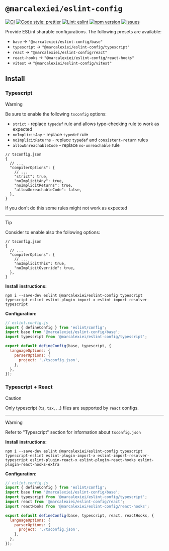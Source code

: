 # `@marcalexiei/eslint-config`

[![CI][CIBadge]][CIURL]
[![Code style: prettier][CodeStyleBadge]][CodeStyleURL]
[![Lint: eslint][lintBadge]][lintURL]
[![npm version][npmVersionBadge]][npmVersionURL]
[![issues][issuesBadge]][issuesURL]

[CIBadge]: https://img.shields.io/github/actions/workflow/status/marcalexiei/eslint-config/ci.yml?style=for-the-badge&logo=github&event=push&label=CI
[CIURL]: https://github.com/marcalexiei/eslint-config/actions/workflows/ci.yml/badge.svg
[CodeStyleBadge]: https://img.shields.io/badge/code_style-prettier-ff69b4.svg?style=for-the-badge&logo=prettier
[CodeStyleURL]: https://prettier.io
[npmVersionBadge]: https://img.shields.io/npm/v/@marcalexiei/eslint-config.svg?style=for-the-badge&logo=npm
[lintBadge]: https://img.shields.io/badge/lint-eslint-3A33D1?logo=eslint&style=for-the-badge
[lintURL]: https://eslint.org
[npmVersionURL]: https://www.npmjs.com/package/@marcalexiei/eslint-config
[issuesBadge]: https://img.shields.io/github/issues/marcalexiei/eslint-config.svg?style=for-the-badge
[issuesURL]: https://github.com/marcalexiei/eslint-config/issues

Provide ESLint sharable configurations.
The following presets are available:

- `base` → `"@marcalexiei/eslint-config/base"`
- `typescript` → `"@marcalexiei/eslint-config/typescript"`
- `react` → `"@marcalexiei/eslint-config/react"`
- `react-hooks` → `"@marcalexiei/eslint-config/react-hooks"`
- `vitest` → `"@marcalexiei/eslint-config/vitest"`

## Install

### Typescript

> [!WARNING]
> Be sure to enable the following `tsconfig` options:
>
> - `strict` - replace `typedef` rule and allows type-checking rule to work as expected
> - `noImplicitAny` - replace `typedef` rule
> - `noImplicitReturns` - replace `typedef` and `consistent-return` rules
> - `allowUnreachableCode` - replace `no-unreachable` rule
>
> ```jsonc
> // tsconfig.json
> {
>   // ...
>   "compilerOptions": {
>     // ...
>     "strict": true,
>     "noImplicitAny": true,
>     "noImplicitReturns": true,
>     "allowUnreachableCode": false,
>   },
> }
> ```
>
> If you don't do this some rules might not work as expected

---

> [!TIP]
> Consider to enable also the following options:
>
> ```jsonc
> // tsconfig.json
> {
>   // ...
>   "compilerOptions": {
>     // ...
>     "noImplicitThis": true,
>     "noImplicitOverride": true,
>   },
> }
> ```

**Install instructions:**

```shell
npm i --save-dev eslint @marcalexiei/eslint-config typescript typescript-eslint eslint-plugin-import-x eslint-import-resolver-typescript
```

**Configuration:**

```js
// eslint.config.js
import { defineConfig } from 'eslint/config';
import base from '@marcalexiei/eslint-config/base';
import typescript from '@marcalexiei/eslint-config/typescript';

export default defineConfig(base, typescript, {
  languageOptions: {
    parserOptions: {
      project: './tsconfig.json',
    },
  },
});
```

### Typescript + React

> [!CAUTION]
> Only typescript (`ts`, `tsx`, ...) files are supported by `react` configs.

---

> [!WARNING]
> Refer to "Typescript" section for information about `tsconfig.json`

**Install instructions:**

```shell
npm i --save-dev eslint @marcalexiei/eslint-config typescript typescript-eslint eslint-plugin-import-x eslint-import-resolver-typescript eslint-plugin-react-x eslint-plugin-react-hooks eslint-plugin-react-hooks-extra
```

**Configuration:**

```js
// eslint.config.js
import { defineConfig } from 'eslint/config';
import base from '@marcalexiei/eslint-config/base';
import typescript from '@marcalexiei/eslint-config/typescript';
import react from '@marcalexiei/eslint-config/react';
import reactHooks from '@marcalexiei/eslint-config/react-hooks';

export default defineConfig(base, typescript, react, reactHooks, {
  languageOptions: {
    parserOptions: {
      project: './tsconfig.json',
    },
  },
});
```
